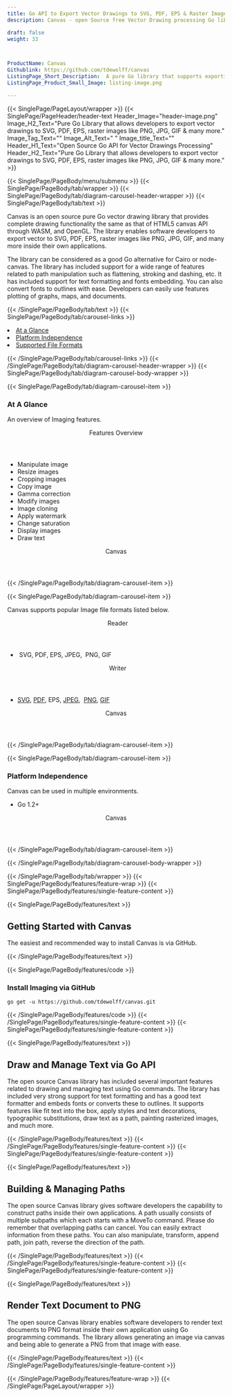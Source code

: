 ```yaml
---
title: Go API to Export Vector Drawings to SVG, PDF, EPS & Raster Images
description: Canvas - open Source free Vector Drawing processing Go library allows programmers to export Vector drawing to SVG, PDF, EPS & Raster Images (PNG, JPG, GIF, ...)

draft: false
weight: 33



ProductName: Canvas
Githublink: https://github.com/tdewolff/canvas
ListingPage_Short_Description:  A pure Go library that supports exporting vector drawings to SVG, PDF, EPS, raster images like PNG, JPG, GIF & many more
ListingPage_Product_Small_Image: listing-image.png 

---
```


{{< SinglePage/PageLayout/wrapper >}}
{{< SinglePage/PageHeader/header-text
Header_Image="header-image.png"
Image_H2_Text="Pure Go Library that allows developers to export vector drawings to SVG, PDF, EPS, raster images like PNG, JPG, GIF & many more."
Image_Tag_Text=""
Image_Alt_Text=" "
Image_title_Text=""
Header_H1_Text="Open Source Go API for Vector Drawings Processing"
Header_H2_Text="Pure Go Library that allows developers to export vector drawings to SVG, PDF, EPS, raster images like PNG, JPG, GIF & many more." >}}

{{< SinglePage/PageBody/menu/submenu >}}
{{< SinglePage/PageBody/tab/wrapper >}}
{{< SinglePage/PageBody/tab/diagram-carousel-header-wrapper >}}
{{< SinglePage/PageBody/tab/text >}}



<p>Canvas is an open source pure Go vector drawing library that provides complete drawing functionality the same as that of HTML5 canvas API through WASM, and OpenGL. The library enables software developers to export vector to SVG, PDF, EPS, raster images like PNG, JPG, GIF, and many more inside their own applications.</p>
<p>The library can be considered as a good Go alternative for Cairo or node-canvas. The library has included support for a wide range of features related to path manipulation such as flattening, stroking and dashing, etc. It has included support for text formatting and fonts embedding. You can also convert fonts to outlines with ease. Developers can easily use features plotting of graphs, maps, and documents.</p>

{{< /SinglePage/PageBody/tab/text >}}
{{< SinglePage/PageBody/tab/carousel-links >}}

<li data-target="#diagramcarousel" data-slide-to="0"><a href="#">At a Glance</a></li>
<li data-target="#diagramcarousel" data-slide-to="2"><a href="#">Platform Independence</a></li>
<li data-target="#diagramcarousel" data-slide-to="1"><a class="activetab" href="#">Supported File Formats</a></li>


{{< /SinglePage/PageBody/tab/carousel-links >}}
{{< /SinglePage/PageBody/tab/diagram-carousel-header-wrapper >}}
{{< SinglePage/PageBody/tab/diagram-carousel-body-wrapper >}}

{{< SinglePage/PageBody/tab/diagram-carousel-item >}}
<h3>At A Glance</h3>
<p>An overview of Imaging features.</p>
<div class="diagram1 d1-poi">
<div class="d1-row">
<div class="d1-col d1-right"><header>Features Overview</header>
<ul>
<li>Manipulate image</li>
<li>Resize images</li>
<li>Cropping images</li>
<li>Copy image</li>
<li>Gamma correction</li>
<li>Modify images</li>
<li>Image cloning</li>
<li>Apply watermark</li>
<li>Change saturation</li>
<li>Display images</li>
<li>Draw text</li>
</ul>
</div>
</div>
<div class="d1-logo" style="border: none;"><header>Canvas</header><footer><small></small></footer></div>
<!--/logo--></div>
<!--/diagram1-->
{{< /SinglePage/PageBody/tab/diagram-carousel-item >}}

{{< SinglePage/PageBody/tab/diagram-carousel-item >}}
<p>Canvas supports popular Image file formats listed below.</p>
<div class="diagram1 d2  d1-poi">
<div class="d1-row">
<div class="d1-col d1-left"><header><i class="fa fa-arrows-v "> </i> Reader</header>
<ul>
<li> SVG, PDF, EPS, JPEG,  PNG, GIF</li>
</ul>
</div>
<!--/left-->
<div class="d1-col d1-right"><header><i class="fa  fa-long-arrow-down"> </i> Writer</header>
<ul>
<li><a href="https://docs.fileformat.com/image/jpeg/">SVG</a>, <a href="https://docs.fileformat.com/pdf/">PDF</a>, EPS, <a href="https://docs.fileformat.com/image/jpeg/">JPEG</a>,  <a href="https://docs.fileformat.com/image/png/">PNG</a>, <a href="https://docs.fileformat.com/image/gif/">GIF</a></li>
</ul>
</div>
<!--/right--></div>
<!--/row-->
<div class="d1-logo" style="border: none;"><header>Canvas</header><footer><small></small></footer></div>
<!--/logo--></div>
<!--/diagram2-->
{{< /SinglePage/PageBody/tab/diagram-carousel-item >}}

{{< SinglePage/PageBody/tab/diagram-carousel-item >}}
<h3>Platform Independence</h3>
<p>Canvas can be used in multiple environments.</p>
<div class="diagram1 d1-poi">
<div class="d1-row">
<div class="d1-col d1-right">
<ul>
<li>Go 1.2+</li>
</ul>
</div>
<!--/right--></div>
<!--/row-->
<div class="d1-logo" style="border: none;"><header>Canvas</header><footer><small></small></footer></div>
<!--/logo--></div>
<!--/diagram2 -->
{{< /SinglePage/PageBody/tab/diagram-carousel-item >}}

{{< /SinglePage/PageBody/tab/diagram-carousel-body-wrapper >}}

{{< /SinglePage/PageBody/tab/wrapper >}}
{{< SinglePage/PageBody/features/feature-wrap >}}
{{< SinglePage/PageBody/features/single-feature-content >}}

{{< SinglePage/PageBody/features/text >}}
<h2 class="h2title">Getting Started with Canvas</h2>
<p>The easiest and recommended way to install Canvas is via GitHub.</p>
{{< /SinglePage/PageBody/features/text >}}

{{< SinglePage/PageBody/features/code >}}
<h3><strong>Install Imaging via GitHub</strong></h3>
<pre><code class="html">go get -u https://github.com/tdewolff/canvas.git</code></pre>


{{< /SinglePage/PageBody/features/code >}}
{{< /SinglePage/PageBody/features/single-feature-content >}}
{{< SinglePage/PageBody/features/single-feature-content >}}

{{< SinglePage/PageBody/features/text >}}
<h2 class="h2title">Draw and Manage Text via Go API</h2>
<p>The open source Canvas library has included several important features related to drawing and managing text using Go commands. The library has included very strong support for text formatting and has a good text formatter and embeds fonts or converts these to outlines. It supports features like fit text into the box, apply styles and text decorations, typographic substitutions, draw text as a path, painting rasterized images, and much more.</p>

{{< /SinglePage/PageBody/features/text >}}
{{< /SinglePage/PageBody/features/single-feature-content >}}
{{< SinglePage/PageBody/features/single-feature-content >}}

{{< SinglePage/PageBody/features/text >}}
<h2 class="h2title">Building & Managing Paths</h2>
<p>The open source Canvas library gives software developers the capability to construct paths inside their own applications. A path usually consists of multiple subpaths which each starts with a MoveTo command. Please do remember that overlapping paths can cancel. You can easily extract information from these paths. You can also manipulate, transform, append path, join path, reverse the direction of the path.</p>

{{< /SinglePage/PageBody/features/text >}}
{{< /SinglePage/PageBody/features/single-feature-content >}}
{{< SinglePage/PageBody/features/single-feature-content >}}

{{< SinglePage/PageBody/features/text >}}
<h2 class="h2title">Render Text Document to PNG</h2>
<p>The open source Canvas library enables software developers to render text documents to PNG format inside their own application using Go programming commands. The library allows generating an image via canvas and being able to generate a PNG from that image with ease. </p>

{{< /SinglePage/PageBody/features/text >}}
{{< /SinglePage/PageBody/features/single-feature-content >}}

{{< /SinglePage/PageBody/features/feature-wrap >}}
{{< /SinglePage/PageLayout/wrapper >}}